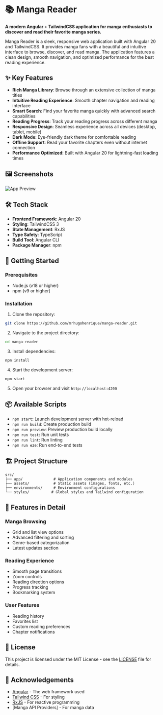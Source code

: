 # 📚 Manga Reader

**A modern Angular + TailwindCSS application for manga enthusiasts to discover and read their favorite manga series.**

Manga Reader is a sleek, responsive web application built with Angular 20 and TailwindCSS. It provides manga fans with a beautiful and intuitive interface to browse, discover, and read manga. The application features a clean design, smooth navigation, and optimized performance for the best reading experience.

## ✨ Key Features

- **Rich Manga Library**: Browse through an extensive collection of manga titles
- **Intuitive Reading Experience**: Smooth chapter navigation and reading interface
- **Smart Search**: Find your favorite manga quickly with advanced search capabilities
- **Reading Progress**: Track your reading progress across different manga
- **Responsive Design**: Seamless experience across all devices (desktop, tablet, mobile)
- **Dark Mode**: Eye-friendly dark theme for comfortable reading
- **Offline Support**: Read your favorite chapters even without internet connection
- **Performance Optimized**: Built with Angular 20 for lightning-fast loading times

## 🖼️ Screenshots

![App Preview](src/assets/manga-reader.gif)

## 🛠️ Tech Stack

- **Frontend Framework**: Angular 20
- **Styling**: TailwindCSS 3
- **State Management**: RxJS
- **Type Safety**: TypeScript
- **Build Tool**: Angular CLI
- **Package Manager**: npm

## 🚀 Getting Started

### Prerequisites

- Node.js (v18 or higher)
- npm (v9 or higher)

### Installation

1. Clone the repository:
```bash
git clone https://github.com/mrhugohenrique/manga-reader.git
```

2. Navigate to the project directory:
```bash
cd manga-reader
```

3. Install dependencies:
```bash
npm install
```

4. Start the development server:
```bash
npm start
```

5. Open your browser and visit `http://localhost:4200`

## 📦 Available Scripts

- `npm start`: Launch development server with hot-reload
- `npm run build`: Create production build
- `npm run preview`: Preview production build locally
- `npm run test`: Run unit tests
- `npm run lint`: Run linting
- `npm run e2e`: Run end-to-end tests

## 🏗️ Project Structure

```
src/
├── app/              # Application components and modules
├── assets/           # Static assets (images, fonts, etc.)
├── environments/     # Environment configurations
└── styles/          # Global styles and Tailwind configuration
```

## 🎨 Features in Detail

### Manga Browsing
- Grid and list view options
- Advanced filtering and sorting
- Genre-based categorization
- Latest updates section

### Reading Experience
- Smooth page transitions
- Zoom controls
- Reading direction options
- Progress tracking
- Bookmarking system

### User Features
- Reading history
- Favorites list
- Custom reading preferences
- Chapter notifications

## 📄 License

This project is licensed under the MIT License - see the [LICENSE](LICENSE) file for details.

## 🙏 Acknowledgements

- [Angular](https://angular.io/) - The web framework used
- [Tailwind CSS](https://tailwindcss.com/) - For styling
- [RxJS](https://rxjs.dev/) - For reactive programming
- [Manga API Providers] - For manga data
